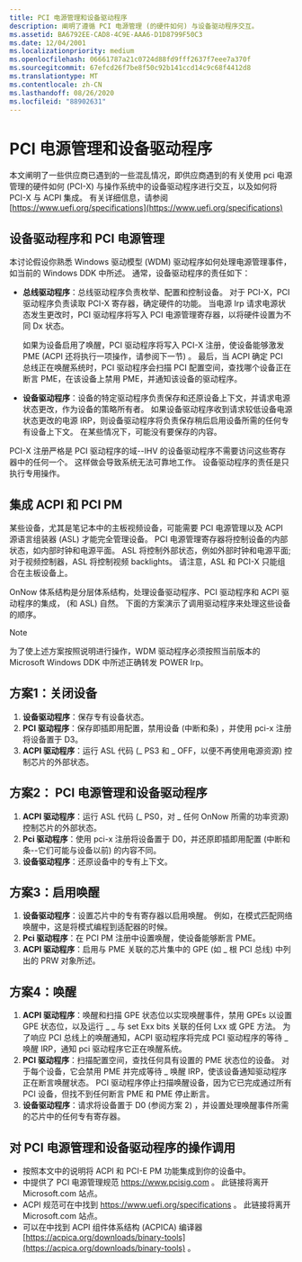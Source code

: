 ```yaml
---
title: PCI 电源管理和设备驱动程序
description: 阐明了遵循 PCI 电源管理 (的硬件如何) 与设备驱动程序交互。
ms.assetid: BA6792EE-CAD8-4C9E-AAA6-D1D8799F50C3
ms.date: 12/04/2001
ms.localizationpriority: medium
ms.openlocfilehash: 06661787a21c0724d88fd9fff2637f7eee7a370f
ms.sourcegitcommit: 67efcd26f7be8f50c92b141ccd14c9c68f4412d8
ms.translationtype: MT
ms.contentlocale: zh-CN
ms.lasthandoff: 08/26/2020
ms.locfileid: "88902631"
---
```

# <a name="pci-power-management-and-device-drivers"></a>PCI 电源管理和设备驱动程序

本文阐明了一些供应商已遇到的一些混乱情况，即供应商遇到的有关使用 pci 电源管理的硬件如何 (PCI-X) 与操作系统中的设备驱动程序进行交互，以及如何将 PCI-X 与 ACPI 集成。 有关详细信息，请参阅 [https://www.uefi.org/specifications](https://www.uefi.org/specifications)

## <a name="device-drivers-and-pci-power-management"></a>设备驱动程序和 PCI 电源管理

本讨论假设你熟悉 Windows 驱动模型 (WDM) 驱动程序如何处理电源管理事件，如当前的 Windows DDK 中所述。 通常，设备驱动程序的责任如下：

- **总线驱动程序**：总线驱动程序负责枚举、配置和控制设备。 对于 PCI-X，PCI 驱动程序负责读取 PCI-X 寄存器，确定硬件的功能。 当电源 Irp 请求电源状态发生更改时，PCI 驱动程序将写入 PCI 电源管理寄存器，以将硬件设置为不同 Dx 状态。

   如果为设备启用了唤醒，PCI 驱动程序将写入 PCI-X 注册，使设备能够激发 PME (ACPI 还将执行一项操作，请参阅下一节) 。 最后，当 ACPI 确定 PCI 总线正在唤醒系统时，PCI 驱动程序会扫描 PCI 配置空间，查找哪个设备正在断言 PME，在该设备上禁用 PME，并通知该设备的驱动程序。

- **设备驱动程序**：设备的特定驱动程序负责保存和还原设备上下文，并请求电源状态更改，作为设备的策略所有者。 如果设备驱动程序收到请求较低设备电源状态更改的电源 IRP，则设备驱动程序将负责保存稍后启用设备所需的任何专有设备上下文。 在某些情况下，可能没有要保存的内容。

PCI-X 注册严格是 PCI 驱动程序的域--IHV 的设备驱动程序不需要访问这些寄存器中的任何一个。 这样做会导致系统无法可靠地工作。 设备驱动程序的责任是只执行专用操作。

## <a name="integrating-acpi-and-pci-pm"></a>集成 ACPI 和 PCI PM

某些设备，尤其是笔记本中的主板视频设备，可能需要 PCI 电源管理以及 ACPI 源语言组装器 (ASL) 才能完全管理设备。 PCI 电源管理寄存器将控制设备的内部状态，如内部时钟和电源平面。 ASL 将控制外部状态，例如外部时钟和电源平面; 对于视频控制器，ASL 将控制视频 backlights。 请注意，ASL 和 PCI-X 只能组合在主板设备上。

OnNow 体系结构是分层体系结构，处理设备驱动程序、PCI 驱动程序和 ACPI 驱动程序的集成， (和 ASL) 自然。 下面的方案演示了调用驱动程序来处理这些设备的顺序。

>[!NOTE]
>为了使上述方案按照说明进行操作，WDM 驱动程序必须按照当前版本的 Microsoft Windows DDK 中所述正确转发 POWER Irp。

## <a name="scenario-1-turning-off-a-device"></a>方案1：关闭设备

1. **设备驱动程序**：保存专有设备状态。
2. **PCI 驱动程序**：保存即插即用配置，禁用设备 (中断和条) ，并使用 pci-x 注册将设备置于 D3。
3. **ACPI 驱动程序**：运行 ASL 代码 (\_ PS3 和 \_ OFF，以便不再使用电源资源) 控制芯片的外部状态。

## <a name="scenario-2-pci-power-management-and-device-drivers"></a>方案2： PCI 电源管理和设备驱动程序

1. **ACPI 驱动程序**：运行 ASL 代码 (\_ PS0，对 \_ 任何 OnNow 所需的功率资源) 控制芯片的外部状态。
2. **Pci 驱动程序**：使用 pci-x 注册将设备置于 D0，并还原即插即用配置 (中断和条--它们可能与设备以前) 的内容不同。
3. **设备驱动程序**：还原设备中的专有上下文。

## <a name="scenario-3-enabling-wake-up"></a>方案3：启用唤醒

1. **设备驱动程序**：设置芯片中的专有寄存器以启用唤醒。 例如，在模式匹配网络唤醒中，这是将模式编程到适配器的时候。
2. **Pci 驱动程序**：在 PCI PM 注册中设置唤醒，使设备能够断言 PME。
3. **ACPI 驱动程序**：启用与 PME 关联的芯片集中的 GPE (如 \_ 根 PCI 总线) 中列出的 PRW 对象所述。

## <a name="scenario-4-wake-up"></a>方案4：唤醒

1. **ACPI 驱动程序**：唤醒和扫描 GPE 状态位以实现唤醒事件，禁用 GPEs 以设置 GPE 状态位，以及运行 \_ \_ 与 set Exx bits 关联的任何 Lxx 或 GPE 方法。 为了响应 PCI 总线上的唤醒通知，ACPI 驱动程序将完成 PCI 驱动程序的等待 \_ 唤醒 IRP，通知 pci 驱动程序它正在唤醒系统。
2. **PCI 驱动程序**：扫描配置空间，查找任何具有设置的 PME 状态位的设备。 对于每个设备，它会禁用 PME 并完成等待 \_ 唤醒 IRP，使该设备通知驱动程序正在断言唤醒状态。 PCI 驱动程序停止扫描唤醒设备，因为它已完成通过所有 PCI 设备，但找不到任何断言 PME 和 PME 停止断言。
3. **设备驱动程序**：请求将设备置于 D0 (参阅方案 2) ，并设置处理唤醒事件所需的芯片中的任何专有寄存器。

## <a name="call-to-action-on-pci-power-management-and-device-drivers"></a>对 PCI 电源管理和设备驱动程序的操作调用

- 按照本文中的说明将 ACPI 和 PCI-E PM 功能集成到你的设备中。
- 中提供了 PCI 电源管理规范 <https://www.pcisig.com> 。 此链接将离开 Microsoft.com 站点。
- ACPI 规范可在中找到 <https://www.uefi.org/specifications> 。 此链接将离开 Microsoft.com 站点。
- 可以在中找到 ACPI 组件体系结构 (ACPICA) 编译器 [https://acpica.org/downloads/binary-tools](https://acpica.org/downloads/binary-tools) 。
